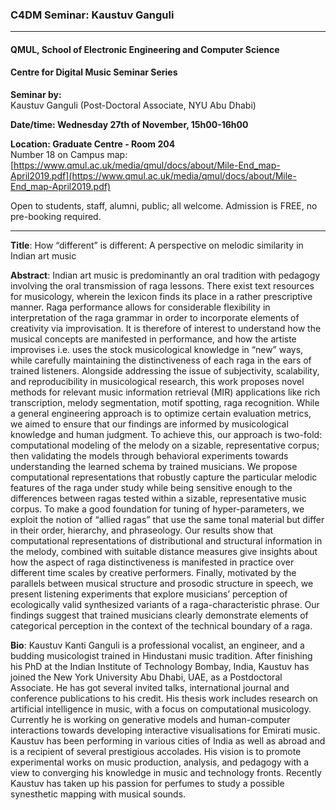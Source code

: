 ### C4DM Seminar: Kaustuv Ganguli
-----------------

#### QMUL, School of Electronic Engineering and Computer Science

#### Centre for Digital Music Seminar Series

**Seminar by:**   
    Kaustuv Ganguli (Post-Doctoral Associate, NYU Abu Dhabi)  

**Date/time: Wednesday 27th of November, 15h00-16h00**

**Location: Graduate Centre - Room 204**  
Number 18 on Campus map: [https://www.qmul.ac.uk/media/qmul/docs/about/Mile-End_map-April2019.pdf](https://www.qmul.ac.uk/media/qmul/docs/about/Mile-End_map-April2019.pdf)

Open to students, staff, alumni, public; all welcome.
Admission is FREE, no pre-booking required.

-----------------

<b>Title</b>: How “different” is different: A perspective on melodic similarity in Indian art music

<b>Abstract</b>:
Indian art music is predominantly an oral tradition with pedagogy involving the oral transmission of raga lessons. There exist text resources for musicology, wherein the lexicon finds its place in a rather prescriptive manner. Raga performance allows for considerable flexibility in interpretation of the raga grammar in order to incorporate elements of creativity via improvisation. It is therefore of interest to understand how the musical concepts are manifested in performance, and how the artiste improvises i.e. uses the stock musicological knowledge in “new” ways, while carefully maintaining the distinctiveness of each raga in the ears of trained listeners. Alongside addressing the issue of subjectivity, scalability, and reproducibility in musicological research, this work proposes novel methods for relevant music information retrieval (MIR) applications like rich transcription, melody segmentation, motif spotting, raga recognition. While a general engineering approach is to optimize certain evaluation metrics, we aimed to ensure that our findings are informed by musicological knowledge and human judgment. To achieve this, our approach is two-fold: computational modeling of the melody on a sizable, representative corpus; then validating the models through behavioral experiments towards understanding the learned schema by trained musicians. We propose computational representations that robustly capture the particular melodic features of the raga under study while being sensitive enough to the differences between ragas tested within a sizable, representative music corpus. To make a good foundation for tuning of hyper-parameters, we exploit the notion of “allied ragas” that use the same tonal material but differ in their order, hierarchy, and phraseology. Our results show that computational representations of distributional and structural information in the melody, combined with suitable distance measures give insights about how the aspect of raga distinctiveness is manifested in practice over different time scales by creative performers. Finally, motivated by the parallels between musical structure and prosodic structure in speech, we present listening experiments that explore musicians’ perception of ecologically valid synthesized variants of a raga-characteristic phrase. Our findings suggest that trained musicians clearly demonstrate elements of categorical perception in the context of the technical boundary of a raga.

<b>Bio</b>:
Kaustuv Kanti Ganguli is a professional vocalist, an engineer, and a budding musicologist trained in Hindustani music tradition. After finishing his PhD at the Indian Institute of Technology Bombay, India, Kaustuv has joined the New York University Abu Dhabi, UAE, as a Postdoctoral Associate. He has got several invited talks, international journal and conference publications to his credit. His thesis work includes research on artificial intelligence in music, with a focus on computational musicology. Currently he is working on generative models and human-computer interactions towards developing interactive visualisations for Emirati music. Kaustuv has been performing in various cities of India as well as abroad and is a recipient of several prestigious accolades. His vision is to promote experimental works on music production, analysis, and pedagogy with a view to converging his knowledge in music and technology fronts. Recently Kaustuv has taken up his passion for perfumes to study a possible synesthetic mapping with musical sounds.
